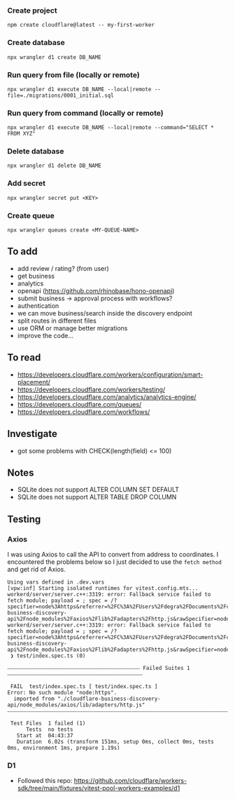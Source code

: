### Create project
`npm create cloudflare@latest -- my-first-worker`

### Create database
`npx wrangler d1 create DB_NAME`

### Run query from file (locally or remote)
`npx wrangler d1 execute DB_NAME --local|remote --file=./migrations/0001_initial.sql`

### Run query from command (locally or remote)
`npx wrangler d1 execute DB_NAME --local|remote --command="SELECT * FROM XYZ"`

### Delete database
`npx wrangler d1 delete DB_NAME`

### Add secret
`npx wrangler secret put <KEY>`

### Create queue
`npx wrangler queues create <MY-QUEUE-NAME>`

## To add

- add review / rating? (from user)
- get business
- analytics
- openapi (https://github.com/rhinobase/hono-openapi)
- submit business -> approval process with workflows?
- authentication
- we can move business/search inside the discovery endpoint
- split routes in different files
- use ORM or manage better migrations
- improve the code...

## To read

- https://developers.cloudflare.com/workers/configuration/smart-placement/
- https://developers.cloudflare.com/workers/testing/
- https://developers.cloudflare.com/analytics/analytics-engine/
- https://developers.cloudflare.com/queues/
- https://developers.cloudflare.com/workflows/

## Investigate

- got some problems with CHECK(length(field) <= 100)

## Notes

- SQLite does not support ALTER COLUMN SET DEFAULT
- SQLite does not support ALTER TABLE DROP COLUMN


## Testing

### Axios
I was using Axios to call the API to convert from address to coordinates. I encountered the problems below so I just decided to use the `fetch method` and get rid of Axios.

```
Using vars defined in .dev.vars
[vpw:inf] Starting isolated runtimes for vitest.config.mts...
workerd/server/server.c++:3319: error: Fallback service failed to fetch module; payload = ; spec = /?specifier=node%3Ahttps&referrer=%2FC%3A%2FUsers%2Fdegra%2FDocuments%2Fcode%2Fcloudflare-business-discovery-api%2Fnode_modules%2Faxios%2Flib%2Fadapters%2Fhttp.js&rawSpecifier=node%3Ahttps
workerd/server/server.c++:3319: error: Fallback service failed to fetch module; payload = ; spec = /?specifier=node%3Ahttps&referrer=%2FC%3A%2FUsers%2Fdegra%2FDocuments%2Fcode%2Fcloudflare-business-discovery-api%2Fnode_modules%2Faxios%2Flib%2Fadapters%2Fhttp.js&rawSpecifier=node%3Ahttps
 ❯ test/index.spec.ts (0)

⎯⎯⎯⎯⎯⎯⎯⎯⎯⎯⎯⎯⎯⎯⎯⎯⎯⎯⎯⎯⎯⎯⎯⎯⎯⎯⎯⎯⎯⎯⎯⎯⎯⎯⎯⎯⎯⎯⎯⎯⎯⎯⎯⎯⎯⎯⎯⎯⎯⎯⎯ Failed Suites 1 ⎯⎯⎯⎯⎯⎯⎯⎯⎯⎯⎯⎯⎯⎯⎯⎯⎯⎯⎯⎯⎯⎯⎯⎯⎯⎯⎯⎯⎯⎯⎯⎯⎯⎯⎯⎯⎯⎯⎯⎯⎯⎯⎯⎯⎯⎯⎯⎯⎯⎯⎯⎯

 FAIL  test/index.spec.ts [ test/index.spec.ts ]
Error: No such module "node:https".
  imported from "./cloudflare-business-discovery-api/node_modules/axios/lib/adapters/http.js"
⎯⎯⎯⎯⎯⎯⎯⎯⎯⎯⎯⎯⎯⎯⎯⎯⎯⎯⎯⎯⎯⎯⎯⎯⎯⎯⎯⎯⎯⎯⎯⎯⎯⎯⎯⎯⎯⎯⎯⎯⎯⎯⎯⎯⎯⎯⎯⎯⎯⎯⎯⎯⎯⎯⎯⎯⎯⎯⎯⎯⎯⎯⎯⎯⎯⎯⎯⎯⎯⎯⎯⎯⎯⎯⎯⎯⎯⎯⎯⎯⎯⎯⎯⎯⎯⎯⎯⎯⎯⎯⎯⎯⎯⎯⎯⎯⎯⎯⎯⎯⎯⎯⎯⎯⎯⎯⎯⎯⎯⎯⎯⎯⎯⎯[1/1]⎯

 Test Files  1 failed (1)
      Tests  no tests
   Start at  04:43:37
   Duration  6.02s (transform 151ms, setup 0ms, collect 0ms, tests 0ms, environment 1ms, prepare 1.19s)
```

### D1

- Followed this repo: https://github.com/cloudflare/workers-sdk/tree/main/fixtures/vitest-pool-workers-examples/d1